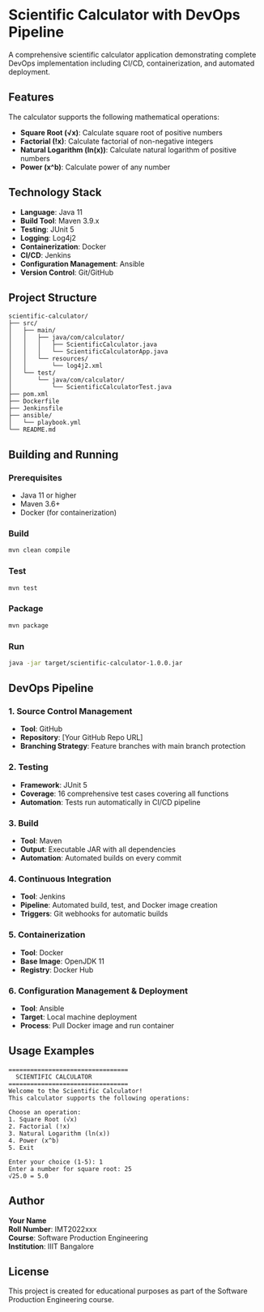 # Scientific Calculator with DevOps Pipeline

A comprehensive scientific calculator application demonstrating complete DevOps implementation including CI/CD, containerization, and automated deployment.

<!-- Pipeline Test: September 29, 2025 - Testing complete DevOps pipeline with email notifications -->

## Features

The calculator supports the following mathematical operations:
- **Square Root (√x)**: Calculate square root of positive numbers
- **Factorial (!x)**: Calculate factorial of non-negative integers
- **Natural Logarithm (ln(x))**: Calculate natural logarithm of positive numbers  
- **Power (x^b)**: Calculate power of any number

## Technology Stack

- **Language**: Java 11
- **Build Tool**: Maven 3.9.x
- **Testing**: JUnit 5
- **Logging**: Log4j2
- **Containerization**: Docker
- **CI/CD**: Jenkins
- **Configuration Management**: Ansible
- **Version Control**: Git/GitHub

## Project Structure

```
scientific-calculator/
├── src/
│   ├── main/
│   │   ├── java/com/calculator/
│   │   │   ├── ScientificCalculator.java
│   │   │   └── ScientificCalculatorApp.java
│   │   └── resources/
│   │       └── log4j2.xml
│   └── test/
│       └── java/com/calculator/
│           └── ScientificCalculatorTest.java
├── pom.xml
├── Dockerfile
├── Jenkinsfile
├── ansible/
│   └── playbook.yml
└── README.md
```

## Building and Running

### Prerequisites
- Java 11 or higher
- Maven 3.6+
- Docker (for containerization)

### Build
```bash
mvn clean compile
```

### Test
```bash
mvn test
```

### Package
```bash
mvn package
```

### Run
```bash
java -jar target/scientific-calculator-1.0.0.jar
```

## DevOps Pipeline

### 1. Source Control Management
- **Tool**: GitHub
- **Repository**: [Your GitHub Repo URL]
- **Branching Strategy**: Feature branches with main branch protection

### 2. Testing
- **Framework**: JUnit 5
- **Coverage**: 16 comprehensive test cases covering all functions
- **Automation**: Tests run automatically in CI/CD pipeline

### 3. Build
- **Tool**: Maven
- **Output**: Executable JAR with all dependencies
- **Automation**: Automated builds on every commit

### 4. Continuous Integration
- **Tool**: Jenkins
- **Pipeline**: Automated build, test, and Docker image creation
- **Triggers**: Git webhooks for automatic builds

### 5. Containerization
- **Tool**: Docker
- **Base Image**: OpenJDK 11
- **Registry**: Docker Hub

### 6. Configuration Management & Deployment
- **Tool**: Ansible
- **Target**: Local machine deployment
- **Process**: Pull Docker image and run container

## Usage Examples

```
=================================
  SCIENTIFIC CALCULATOR
=================================
Welcome to the Scientific Calculator!
This calculator supports the following operations:

Choose an operation:
1. Square Root (√x)
2. Factorial (!x)
3. Natural Logarithm (ln(x))
4. Power (x^b)
5. Exit

Enter your choice (1-5): 1
Enter a number for square root: 25
√25.0 = 5.0
```

## Author

**Your Name**  
**Roll Number**: IMT2022xxx  
**Course**: Software Production Engineering  
**Institution**: IIIT Bangalore

## License

This project is created for educational purposes as part of the Software Production Engineering course.